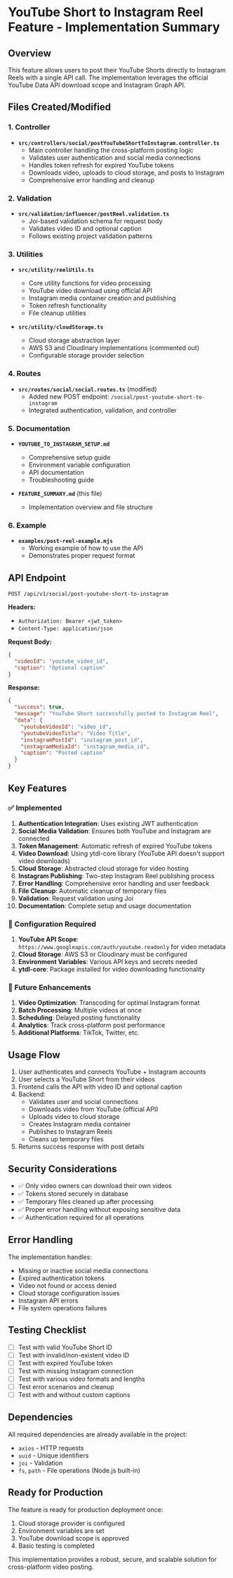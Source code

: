 # YouTube Short to Instagram Reel Feature - Implementation Summary

## Overview
This feature allows users to post their YouTube Shorts directly to Instagram Reels with a single API call. The implementation leverages the official YouTube Data API download scope and Instagram Graph API.

## Files Created/Modified

### 1. Controller
- **`src/controllers/social/postYouTubeShortToInstagram.controller.ts`**
  - Main controller handling the cross-platform posting logic
  - Validates user authentication and social media connections
  - Handles token refresh for expired YouTube tokens
  - Downloads video, uploads to cloud storage, and posts to Instagram
  - Comprehensive error handling and cleanup

### 2. Validation
- **`src/validation/influencer/postReel.validation.ts`**
  - Joi-based validation schema for request body
  - Validates video ID and optional caption
  - Follows existing project validation patterns

### 3. Utilities
- **`src/utility/reelUtils.ts`**
  - Core utility functions for video processing
  - YouTube video download using official API
  - Instagram media container creation and publishing
  - Token refresh functionality
  - File cleanup utilities

- **`src/utility/cloudStorage.ts`**
  - Cloud storage abstraction layer
  - AWS S3 and Cloudinary implementations (commented out)
  - Configurable storage provider selection

### 4. Routes
- **`src/routes/social/social.routes.ts`** (modified)
  - Added new POST endpoint: `/social/post-youtube-short-to-instagram`
  - Integrated authentication, validation, and controller

### 5. Documentation
- **`YOUTUBE_TO_INSTAGRAM_SETUP.md`**
  - Comprehensive setup guide
  - Environment variable configuration
  - API documentation
  - Troubleshooting guide

- **`FEATURE_SUMMARY.md`** (this file)
  - Implementation overview and file structure

### 6. Example
- **`examples/post-reel-example.mjs`**
  - Working example of how to use the API
  - Demonstrates proper request format

## API Endpoint

```
POST /api/v1/social/post-youtube-short-to-instagram
```

**Headers:**
- `Authorization: Bearer <jwt_token>`
- `Content-Type: application/json`

**Request Body:**
```json
{
  "videoId": "youtube_video_id",
  "caption": "Optional caption"
}
```

**Response:**
```json
{
  "success": true,
  "message": "YouTube Short successfully posted to Instagram Reel",
  "data": {
    "youtubeVideoId": "video_id",
    "youtubeVideoTitle": "Video Title",
    "instagramPostId": "instagram_post_id",
    "instagramMediaId": "instagram_media_id",
    "caption": "Posted caption"
  }
}
```

## Key Features

### ✅ Implemented
1. **Authentication Integration**: Uses existing JWT authentication
2. **Social Media Validation**: Ensures both YouTube and Instagram are connected
3. **Token Management**: Automatic refresh of expired YouTube tokens
4. **Video Download**: Using ytdl-core library (YouTube API doesn't support video downloads)
5. **Cloud Storage**: Abstracted cloud storage for video hosting
6. **Instagram Publishing**: Two-step Instagram Reel publishing process
7. **Error Handling**: Comprehensive error handling and user feedback
8. **File Cleanup**: Automatic cleanup of temporary files
9. **Validation**: Request validation using Joi
10. **Documentation**: Complete setup and usage documentation

### 🔧 Configuration Required
1. **YouTube API Scope**: `https://www.googleapis.com/auth/youtube.readonly` for video metadata
2. **Cloud Storage**: AWS S3 or Cloudinary must be configured
3. **Environment Variables**: Various API keys and secrets needed
4. **ytdl-core**: Package installed for video downloading functionality

### 🚀 Future Enhancements
1. **Video Optimization**: Transcoding for optimal Instagram format
2. **Batch Processing**: Multiple videos at once
3. **Scheduling**: Delayed posting functionality
4. **Analytics**: Track cross-platform post performance
5. **Additional Platforms**: TikTok, Twitter, etc.

## Usage Flow

1. User authenticates and connects YouTube + Instagram accounts
2. User selects a YouTube Short from their videos
3. Frontend calls the API with video ID and optional caption
4. Backend:
   - Validates user and social connections
   - Downloads video from YouTube (official API)
   - Uploads video to cloud storage
   - Creates Instagram media container
   - Publishes to Instagram Reels
   - Cleans up temporary files
5. Returns success response with post details

## Security Considerations

- ✅ Only video owners can download their own videos
- ✅ Tokens stored securely in database
- ✅ Temporary files cleaned up after processing
- ✅ Proper error handling without exposing sensitive data
- ✅ Authentication required for all operations

## Error Handling

The implementation handles:
- Missing or inactive social media connections
- Expired authentication tokens
- Video not found or access denied
- Cloud storage configuration issues
- Instagram API errors
- File system operations failures

## Testing Checklist

- [ ] Test with valid YouTube Short ID
- [ ] Test with invalid/non-existent video ID
- [ ] Test with expired YouTube token
- [ ] Test with missing Instagram connection
- [ ] Test with various video formats and lengths
- [ ] Test error scenarios and cleanup
- [ ] Test with and without custom captions

## Dependencies

All required dependencies are already available in the project:
- `axios` - HTTP requests
- `uuid` - Unique identifiers
- `joi` - Validation
- `fs`, `path` - File operations (Node.js built-in)

## Ready for Production

The feature is ready for production deployment once:
1. Cloud storage provider is configured
2. Environment variables are set
3. YouTube download scope is approved
4. Basic testing is completed

This implementation provides a robust, secure, and scalable solution for cross-platform video posting. 